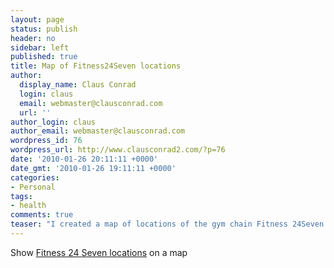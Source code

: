 ```yaml
---
layout: page
status: publish
header: no
sidebar: left
published: true
title: Map of Fitness24Seven locations
author:
  display_name: Claus Conrad
  login: claus
  email: webmaster@clausconrad.com
  url: ''
author_login: claus
author_email: webmaster@clausconrad.com
wordpress_id: 76
wordpress_url: http://www.clausconrad2.com/?p=76
date: '2010-01-26 20:11:11 +0000'
date_gmt: '2010-01-26 19:11:11 +0000'
categories:
- Personal
tags:
- health
comments: true
teaser: "I created a map of locations of the gym chain Fitness 24Seven to make it easier to find one near me (and you)."
---
```

Show [Fitness 24 Seven locations](https://www.google.com/maps/d/u/0/edit?mid=1U7Int-plNPKr4gXDoK2UjSqTero&ie=UTF8&msa=0&ll=57.42562921950885%2C15.11046&spn=3.99226%2C6.297249&source=embed&z=9) on a map